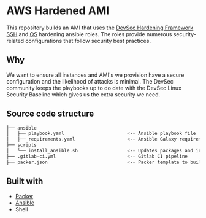 # AWS Hardened AMI

This repository builds an AMI that uses the [DevSec Hardening Framework](https://dev-sec.io/) [SSH](https://github.com/dev-sec/ansible-ssh-hardening) and [OS](https://github.com/dev-sec/ansible-os-hardening) hardening ansible roles. The roles provide numerous security-related configurations that follow security best practices.

## Why

We want to ensure all instances and AMI's we provision have a secure configuration and the likelihood of attacks is minimal. The DevSec community keeps the playbooks up to do date with the DevSec Linux Security Baseline which gives us the extra security we need.

## Source code structure

```bash
├── ansible
│   ├── playbook.yaml                       <-- Ansible playbook file
│   ├── requirements.yaml                   <-- Ansible Galaxy requirements containing additional Roles to be used (DevSec)
├── scripts
│   └── install_ansible.sh                  <-- Updates packages and installs ansible on the OS
├── .gitlab-ci.yml                          <-- Gitlab CI pipeline
├── packer.json                             <-- Packer template to build AMI
```

## Built with
* [Packer](https://www.packer.io/)
* [Ansible](https://www.ansible.com/)
* Shell